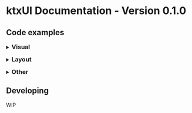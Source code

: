 # ktxUI Documentation - Version 0.1.0

## Code examples

<details style="cursor:pointer;user-select:none;-webkit-user-select:none;-khtml-user-select:none;-moz-user-select:none;-ms-user-select:none;">
<summary><h3 style="display:inline;">Visual</h3></summary>
<ul>
<li><a href="examples/visual/Text.html">Text</a></li>
<li><a href="examples/visual/Image.html">Image</a></li>
<li><a href="examples/visual/Divider.html">Divider</a></li>
</ul>
</details>
<div style="margin-top: 1em"></div>
<details style="cursor:pointer;user-select:none;-webkit-user-select:none;-khtml-user-select:none;-moz-user-select:none;-ms-user-select:none;">
<summary><h3 style="display:inline;">Layout</h3></summary>
<ul>
<li><a href="examples/layout/VStack.html">VStack</a></li>
<li><a href="examples/layout/HStack.html">HStack</a></li>
<li><a href="examples/layout/ZStack.html">ZStack</a></li>
<li><a href="examples/layout/Spacer.html">Spacer</a></li>
<li><a href="examples/layout/AbsoluteSize.html">Spacer</a></li>
</ul>
</details>
<div style="margin-top: 1em"></div>
<details style="cursor:pointer;user-select:none;-webkit-user-select:none;-khtml-user-select:none;-moz-user-select:none;-ms-user-select:none;">
<summary><h3 style="display:inline;">Other</h3></summary>
<ul>
<li><a href="examples/other/Padding.html">Padding</a></li>
<li><a href="examples/other/Rotate.html">Rotate</a></li>
</ul>
</details>
<div style="margin-top: 1em"></div>

## Developing

<bold>WIP</bold>